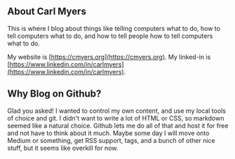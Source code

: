 ## About Carl Myers

This is where I blog about things like telling computers what to do, how to tell computers what to do, and how to tell people how to tell computers what to do.

My website is [https://cmyers.org](https://cmyers.org).
My linked-in is [https://www.linkedin.com/in/carlmyers](https://www.linkedin.com/in/carlmyers).

## Why Blog on Github?

Glad you asked!  I wanted to control my own content, and use my local tools of
choice and git.  I didn't want to write a lot of HTML or CSS, so markdown
seemed like a natural choice.  Github lets me do all of that and host it for
free and not have to think about it much.  Maybe some day I will move onto
Medium or something, get RSS support, tags, and a bunch of other nice stuff,
but it seems like overkill for now.
